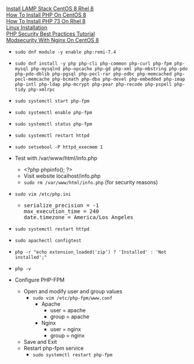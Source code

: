 [Install LAMP Stack CentOS 8 Rhel 8](https://www.linuxbabe.com/redhat/install-lamp-stack-centos-8-rhel-8)<br />
[How To Install PHP On CentOS 8](https://linuxize.com/post/how-to-install-php-on-centos-8/)<br />
[How To Install PHP 73 On Rhel 8](https://www.itzgeek.com/how-tos/linux/centos-how-tos/how-to-install-php-7-3-on-rhel-8.html)<br />
[Linux Installation](https://www.scriptcase.net/docs/en_us/v9/manual/02-scriptcase-installation/06-linux_php/)<br />
[PHP Security Best Practices Tutorial](https://www.cyberciti.biz/tips/php-security-best-practices-tutorial.html)<br />
[Modsecurity With Nginx On CentOS 8](https://www.aventistech.com/kb/modsecurity-with-nginx-on-centos-8/)

* `sudo dnf module -y enable php:remi-7.4`
* `sudo dnf install -y php php-cli php-common php-curl php-fpm php-mysql php-mysqlnd php-opcache php-gd php-xml php-mbstring php-pdo php-pdo-dblib php-pgsql php-pecl-rar php-odbc php-memcached php-pecl-memcache php-bcmath php-dba php-devel php-embedded php-imap php-intl php-ldap php-mcrypt php-pear php-recode php-pspell php-tidy php-xmlrpc`
* `sudo systemctl start php-fpm`
* `sudo systemctl enable php-fpm`
* `sudo systemctl status php-fpm`
* `sudo systemctl restart httpd`
* `sudo setsebool -P httpd_execmem 1`
* Test with /var/www/html/info.php
  * \<?php phpinfo(); ?\>
  * Visit website localhost/info.php
  * `sudo rm /var/www/html/info.php` (for security reasons)
* `sudo vim /etc/php.ini`
  * <pre>
    serialize_precision = -1
    max_execution_time = 240
    date.timezone = America/Los_Angeles
    </pre>
* `sudo systemctl restart httpd`
* `sudo apachectl configtest`
* `php -r "echo extension_loaded('zip') ? 'Installed' : 'Not installed';"`
* `php -v`

* Configure PHP-FPM
  * Open and modify user and group values
    * `sudo vim /etc/php-fpm/www.conf`
      * Apache
        * user = apache
        * group = apache
      * Nginx
        * user = nginx
        * group = nginx
  * Save and Exit
  * Restart php-fpm service
    * `sudo systemctl restart php-fpm`
